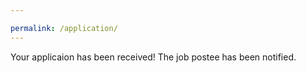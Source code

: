 ```yaml
---

permalink: /application/
---
```


Your applicaion has been received! The job postee has been notified.